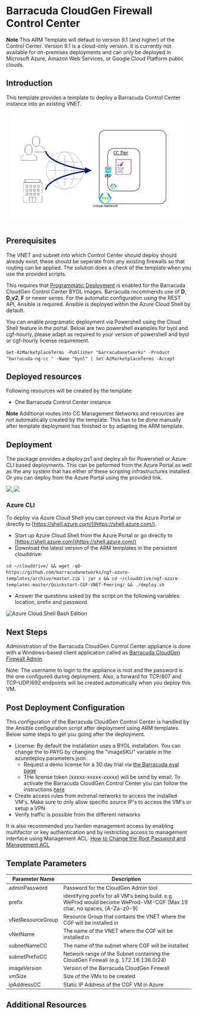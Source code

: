 # Barracuda CloudGen Firewall Control Center 

**Note** This ARM Template will default to version 9.1 (and higher) of the Control Center. Version 9.1 is a cloud-only version. It is currently not available for on-premises deployments and can only be deployed in Microsoft Azure, Amazon Web Services, or Google Cloud Platform public clouds.

## Introduction


This template provides a template to deploy a Barracuda Control Center instance into an existing VNET. 

![CGF Azure Network Architecture](images/CGF-Custom-ControlCenter.png)

## Prerequisites

The VNET and subnet into which Control Center should deploy should already exist, these should be seperate from any existing firewalls so that routing can be applied.
The solution does a check of the template when you use the provided scripts.

This requires that [Programmatic Deployment](https://azure.microsoft.com/en-us/blog/working-with-marketplace-images-on-azure-resource-manager/) is enabled for the Barracuda CloudGen Control Center BYOL images. Barracuda recommends use of **D**, **D_v2**, **F** or newer series. For the automatic configuration using the REST API, Ansible is required. Ansible is deployed within the Azure Cloud Shell by default.

You can enable programatic deployment via Powershell using the Cloud Shell feature in the portal. Below are two powershell examples for byol and cgf-hourly, please adapt as required to your version of powershell and byol or cgf-hourly license requirement.

`Get-AzMarketplaceTerms -Publisher "barracudanetworks" -Product "barracuda-ng-cc " -Name "byol" | Set-AzMarketplaceTerms -Accept`


## Deployed resources

Following resources will be created by the template:
- One Barracuda Control Center instance

**Note** Additional routes into CC Management Networks and resources are *not* automatically created by the template. This has to be done manually after template deployment has finished or by adapting the ARM template.

## Deployment

The package provides a deploy.ps1 and deploy.sh for Powershell or Azure CLI based deployments. This can be peformed from the Azure Portal as well as the any system that has either of these scripting infrastructures installed. Or you can deploy from the Azure Portal using the provided link.

<a href="https://portal.azure.com/#create/Microsoft.Template/uri/https%3A%2F%2Fraw.githubusercontent.com%2Fbarracudanetworks%2Fngf-azure-templates%2Fmaster%2Fcontrib%2FCGF-Custom-ControlCenter%2Fazuredeploy.json" target="_blank">
    <img src="https://aka.ms/deploytoazurebutton"/>
</a>
<a href="http://armviz.io/#/?load=https%3A%2F%2Fraw.githubusercontent.com%2Fbarracudanetworks%2Fngf-azure-templates%2Fmaster%2Fcontrib%2FCGF-Custom-ControlCenter%2Fazuredeploy.json" target="_blank">
    <img src="http://armviz.io/visualizebutton.png"/>
</a>

### Azure CLI

To deploy via Azure Cloud Shell you can connect via the Azure Portal or directly to [https://shell.azure.com/](https://shell.azure.com/). 

- Start up Azure Cloud Shell from the Azure Portal or go directly to [https://shell.azure.com](https://shell.azure.com/)
- Download the latest version of the ARM templates in the persistent clouddrive:

`cd ~/clouddrive/ && wget -qO- https://github.com/barracudanetworks/ngf-azure-templates/archive/master.zip | jar x && cd ~/clouddrive/ngf-azure-templates-master/Quickstart-CGF-VNET-Peering/ && ./deploy.sh`

- Answer the questions asked by the script on the following variables: location, prefix and password.

![Azure Cloud Shell Bash Edition](images/azurecloudshell1.png)

## Next Steps

Administration of the Barracuda CloudGen Control Center appliance is done with a Windows-based client application called as [Barracuda CloudGen Firewall Admin](https://dlportal.barracudanetworks.com/#/search).

Note: The username to login to the appliance is root and the password is the one configured during deployment. Also, a forward for TCP/807 and TCP-UDP/692 endpoints will be created automatically when you deploy this VM.

## Post Deployment Configuration

This configuration of the Barracuda CloudGen Control Center is handled by the Ansible configuration script after deployment using ARM templates. Below some steps to get you going after the deployment.

- License: By default the installation uses a BYOL installation. You can change the to PAYG by changing the "imageSKU" variable in the azuredeploy.parameters.json.
  - Request a demo license for a 30 day trial via [the Barracuda eval page](https://www.barracuda.com/download/products/)
  - THe license token (xxxxx-xxxxx-xxxxx) will be send by email. To activate the Barracuda CloudGen Control Center you can follow the instructions [here](https://campus.barracuda.com/doc/98210666/)
- Create access rules from extrenal networks to access the installed VM's. Make sure to only allow specific source IP's to access the VM's or setup a VPN
- Verify traffic is possible from the different networks 

It is also recommended you harden management access by enabling multifactor or key authentication and by restricting access to management interface using Management ACL: [How to Change the Root Password and Management ACL](https://campus.barracuda.com/doc/98210587/)

## Template Parameters
| Parameter Name | Description
|---|---
adminPassword | Password for the CloudGen Admin tool 
prefix | identifying prefix for all VM's being build. e.g WeProd would become WeProd-VM-CGF (Max 19 char, no spaces, [A-Za-z0-9]
vNetResourceGroup | Resource Group that contains the VNET where the CGF will be installed in
vNetName | The name of the VNET where the CGF will be installed in
subnetNameCC | The name of the subnet where CGF will be installed
subnetPrefixCC | Network range of the Subnet containing the CloudGen Firewall (e.g. 172.16.136.0/24)
imageVersion | Version of the Barracuda CloudGen Firewall
vmSize | Size of the VMs to be created
ipAddressCC | Static IP Address of the CGF VM in Azure



## Additional Resources



